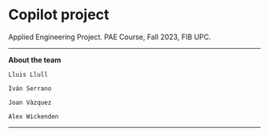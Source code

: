 # Copilot project

Applied Engineering Project. PAE Course, Fall 2023, FIB UPC.

---

**About the team**

`Lluis Llull`

`Iván Serrano`

`Joan Vàzquez`

`Alex Wickenden`

---
